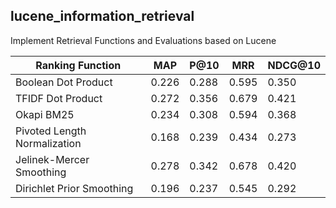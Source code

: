 ## lucene_information_retrieval
Implement Retrieval Functions and Evaluations based on Lucene

| Ranking Function | MAP | P@10 | MRR | NDCG@10 |
| ------ | ------ | ------ | ------ | ------ | 
| Boolean Dot Product | 0.226 | 0.288 | 0.595 | 0.350 |
| TFIDF Dot Product | 0.272 | 0.356 | 0.679 | 0.421 |
| Okapi BM25 | 0.234 | 0.308 | 0.594 | 0.368 |
| Pivoted Length Normalization | 0.168 | 0.239 | 0.434 | 0.273 |
| Jelinek-Mercer Smoothing | 0.278 | 0.342 | 0.678 | 0.420 |
| Dirichlet Prior Smoothing | 0.196 | 0.237 | 0.545 | 0.292 |
